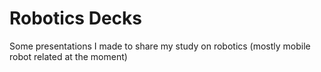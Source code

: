 # Robotics Decks

Some presentations I made to share my study on robotics (mostly mobile robot related at the moment)

